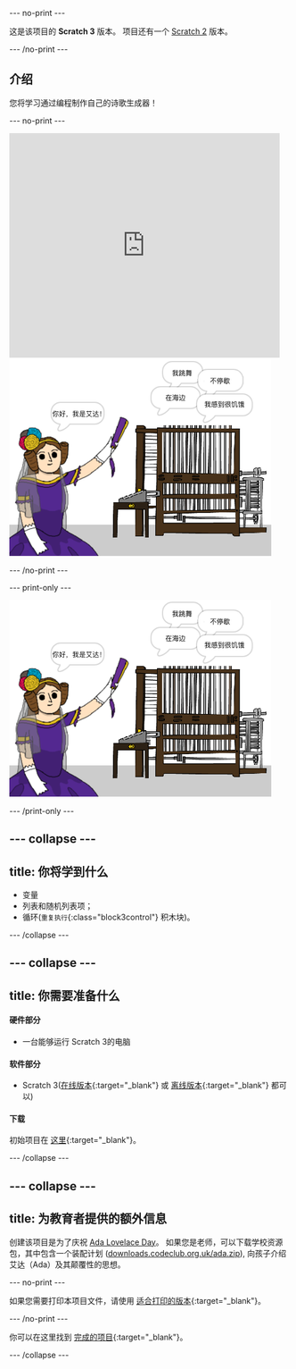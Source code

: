 --- no-print ---

这是该项目的 **Scratch 3** 版本。 项目还有一个 [Scratch 2](https://projects.raspberrypi.org/zh-CN/projects/poetry-generator-scratch2) 版本。

--- /no-print ---

## 介绍

您将学习通过编程制作自己的诗歌生成器！

--- no-print ---

<div class="scratch-preview">
  <iframe allowtransparency="true" width="485" height="402" src="https://scratch.mit.edu/projects/embed/392408862/?autostart=false" frameborder="0" scrolling="no"></iframe>
  <img src="images/poetry-final.png">
</div>

--- /no-print ---

--- print-only ---

![游戏截图](images/poetry-final.png)

--- /print-only ---

--- collapse ---
---
title: 你将学到什么
---

+ 变量
+ 列表和随机列表项；
+ 循环(`重复执行`{:class="block3control"} 积木块)。

--- /collapse ---

--- collapse ---
---
title: 你需要准备什么
---

#### 硬件部分

+ 一台能够运行 Scratch 3的电脑

#### 软件部分

+ Scratch 3([在线版本](http://rpf.io/scratchon){:target="_blank"} 或 [离线版本](http://rpf.io/scratchoff){:target="_blank"} 都可以)

#### 下载

初始项目在 [这里](http://rpf.io/p/zh-CN/poetry-generator-go){:target="_blank"}。

--- /collapse ---

--- collapse ---
---
title: 为教育者提供的额外信息
---

创建该项目是为了庆祝 [Ada Lovelace Day](https://findingada.com)。 如果您是老师，可以下载学校资源包，其中包含一个装配计划 ([downloads.codeclub.org.uk/ada.zip](http://downloads.codeclub.org.uk/ada.zip)), 向孩子介绍艾达（Ada）及其颠覆性的思想。

--- no-print ---

如果您需要打印本项目文件，请使用 [适合打印的版本](https://projects.raspberrypi.org/zh-CN/projects/poetry-generator/print){:target="_blank"}。

--- /no-print ---

你可以在这里找到 [完成的项目](http://rpf.io/p/zh-CN/poetry-generator-get){:target="_blank"}。

--- /collapse ---